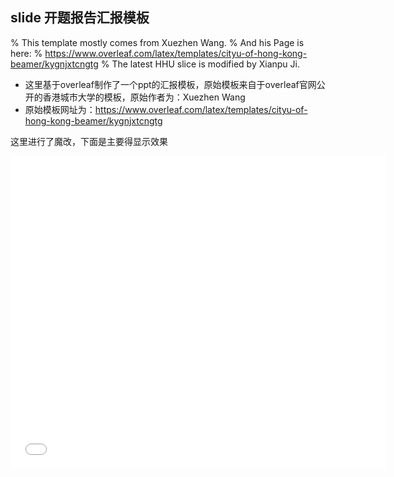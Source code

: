 ## slide 开题报告汇报模板

% This template mostly comes from Xuezhen Wang. 
% And his Page is here:
%  https://www.overleaf.com/latex/templates/cityu-of-hong-kong-beamer/kygnjxtcngtg
% The latest HHU slice is modified by Xianpu Ji.


- 这里基于overleaf制作了一个ppt的汇报模板，原始模板来自于overleaf官网公开的香港城市大学的模板，原始作者为：Xuezhen Wang
- 原始模板网址为：https://www.overleaf.com/latex/templates/cityu-of-hong-kong-beamer/kygnjxtcngtg


这里进行了魔改，下面是主要得显示效果

<embed src="my_slide_tem.pdf" width="600" height="500" type="application/pdf">
